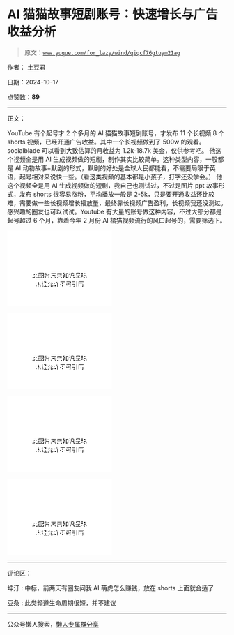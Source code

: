 # AI 猫猫故事短剧账号：快速增长与广告收益分析

> 原文：[`www.yuque.com/for_lazy/wind/qiqcf76gtuym21ag`](https://www.yuque.com/for_lazy/wind/qiqcf76gtuym21ag)

作者： 土豆君

日期：2024-10-17

点赞数：**89**

* * *

正文：

YouTube
有个起号才 2 个多月的 AI 猫猫故事短剧账号，才发布 11 个长视频 8 个 shorts 视频，已经开通广告收益。其中一个长视频做到了 500w 的观看。socialblade
可以看到大致估算的月收益为 1.2k-18.7k 美金，仅供参考吧。
他这个视频全是用 AI 生成视频做的短剧，制作其实比较简单。这种类型内容，一般都是 AI 动物故事+默剧的形式，默剧的好处是全球人民都能看，不需要局限于英语，起号相对来说快一些。（看这类视频的基本都是小孩子，打字还没学会。）
他这个视频全是用 AI 生成视频做的短剧，我自己也测试过，不过是图片 ppt 故事形式，发布 shorts 很容易涨粉，平均播放一般是 2-5k，只是要开通收益还比较难，需要做一些长视频增长播放量，最终靠长视频广告盈利，长视频我还没测过。
感兴趣的圈友也可以试试。Youtube 有大量的账号做这种内容，不过大部分都是起号超过 6 个月，靠着今年 2 月份 AI 橘猫视频流行的风口起号的，需要筛选下。

![](img/35ba5939dbdb00dfb0bf9f809ffb38af.png "None")

![](img/9c8cf275eaeba35cf976c7ffed0f6659.png "None")

![](img/34589d81348e8a79942272f168d19e1a.png "None")

![](img/4fe9d739f685cc581e6e351c2fdc4bfe.png "None")

* * *

评论区：

坤汀 : 中标，前两天有圈友问我 AI 萌虎怎么赚钱，放在 shorts 上面就合适了

豆条 : 此类频道生命周期很短，并不建议

* * *

公众号懒人搜索，[懒人专属群分享](https://lazybook.fun/#/blog/group)